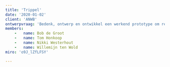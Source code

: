 ```yaml
---
title: 'Trippel'
date: '2020-01-02'
client: 'ANWB'
ontwerpvraag: 'Bedenk, ontwerp en ontwikkel een werkend prototype om restauranteigenaren te ondersteunen om hun restaurant te digitaliseren.'
members:
    -   name: Bob de Groot
    -   name: Tom Honkoop
    -   name: Nikki Westerhout
    -   name: Willemijn ten Wold
miro: 'o9J_lZfLFSY'

---
```



